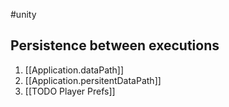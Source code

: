 #unity

## Persistence between executions
1. [[Application.dataPath]]
2. [[Application.persitentDataPath]]
3. [[TODO Player Prefs]]